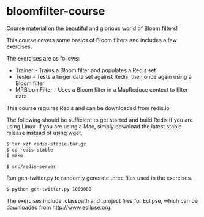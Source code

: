 # bloomfilter-course
Course material on the beautiful and glorious world of Bloom filters!

This course covers some basics of Bloom filters and includes a few exercises.

The exercises are as follows:
* Trainer - Trains a Bloom filter and populates a Redis set
* Tester - Tests a larger data set against Redis, then once again using a Bloom filter
* MRBloomFilter - Uses a Bloom filter in a MapReduce context to filter data

This course requires Redis and can be downloaded from redis.io

The following should be sufficient to get started and build Redis if you are using Linux.  If you are using a Mac, simply download the latest stable release instead of using wget.

```bash
$ tar xzf redis-stable.tar.gz
$ cd redis-stable
$ make

$ src/redis-server
```
Run gen-twitter.py to randomly generate three files used in the exercises.

```bash
$ python gen-twitter.py 1000000
```

The exercises include .classpath and .project files for Eclipse, which can be downloaded from http://www.eclipse.org.


